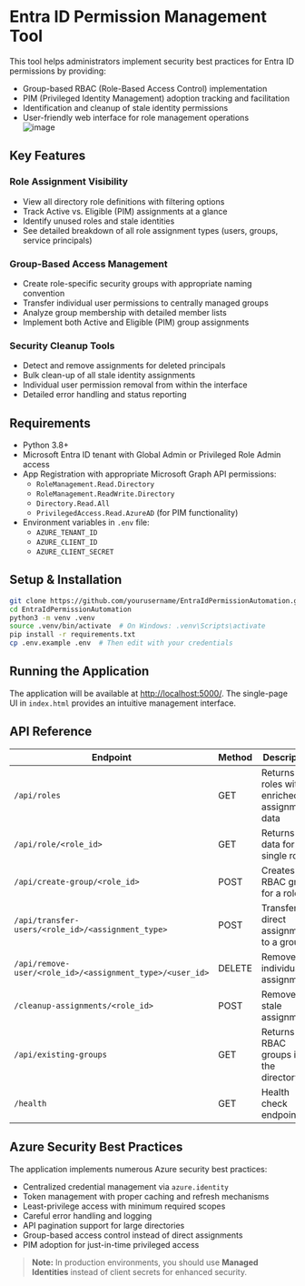 # Entra ID Permission Management Tool

This tool helps administrators implement security best practices for Entra ID permissions by providing:

- Group-based RBAC (Role-Based Access Control) implementation  
- PIM (Privileged Identity Management) adoption tracking and facilitation  
- Identification and cleanup of stale identity permissions  
- User-friendly web interface for role management operations  
![image](https://github.com/user-attachments/assets/3373defe-e30b-4cbc-b95f-4fa16c5a5b8d)


## Key Features

### Role Assignment Visibility

- View all directory role definitions with filtering options  
- Track Active vs. Eligible (PIM) assignments at a glance  
- Identify unused roles and stale identities  
- See detailed breakdown of all role assignment types (users, groups, service principals)  

### Group-Based Access Management

- Create role-specific security groups with appropriate naming convention  
- Transfer individual user permissions to centrally managed groups  
- Analyze group membership with detailed member lists  
- Implement both Active and Eligible (PIM) group assignments  

### Security Cleanup Tools

- Detect and remove assignments for deleted principals  
- Bulk clean-up of all stale identity assignments  
- Individual user permission removal from within the interface  
- Detailed error handling and status reporting  

## Requirements

- Python 3.8+  
- Microsoft Entra ID tenant with Global Admin or Privileged Role Admin access  
- App Registration with appropriate Microsoft Graph API permissions:  
  - `RoleManagement.Read.Directory`  
  - `RoleManagement.ReadWrite.Directory`  
  - `Directory.Read.All`  
  - `PrivilegedAccess.Read.AzureAD` (for PIM functionality)  
- Environment variables in `.env` file:
  - `AZURE_TENANT_ID`  
  - `AZURE_CLIENT_ID`  
  - `AZURE_CLIENT_SECRET`  

## Setup & Installation

```bash
git clone https://github.com/yourusername/EntraIdPermissionAutomation.git
cd EntraIdPermissionAutomation
python3 -m venv .venv
source .venv/bin/activate  # On Windows: .venv\Scripts\activate
pip install -r requirements.txt
cp .env.example .env  # Then edit with your credentials
````

## Running the Application

The application will be available at [http://localhost:5000/](http://localhost:5000/).
The single-page UI in `index.html` provides an intuitive management interface.

## API Reference

| Endpoint                                                 | Method | Description                                     |
| -------------------------------------------------------- | ------ | ----------------------------------------------- |
| `/api/roles`                                             | GET    | Returns all roles with enriched assignment data |
| `/api/role/<role_id>`                                    | GET    | Returns data for a single role                  |
| `/api/create-group/<role_id>`                            | POST   | Creates an RBAC group for a role                |
| `/api/transfer-users/<role_id>/<assignment_type>`        | POST   | Transfers direct assignments to a group         |
| `/api/remove-user/<role_id>/<assignment_type>/<user_id>` | DELETE | Removes an individual assignment                |
| `/cleanup-assignments/<role_id>`                         | POST   | Removes stale assignments                       |
| `/api/existing-groups`                                   | GET    | Returns RBAC groups in the directory            |
| `/health`                                                | GET    | Health check endpoint                           |

## Azure Security Best Practices

The application implements numerous Azure security best practices:

* Centralized credential management via `azure.identity`
* Token management with proper caching and refresh mechanisms
* Least-privilege access with minimum required scopes
* Careful error handling and logging
* API pagination support for large directories
* Group-based access control instead of direct assignments
* PIM adoption for just-in-time privileged access

> **Note:** In production environments, you should use **Managed Identities** instead of client secrets for enhanced security.
